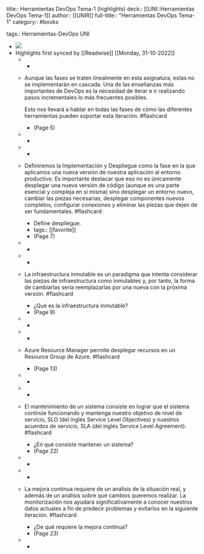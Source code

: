 title:: Herramientas DevOps Tema-1 (highlights)
deck:: [[UNI::Herramientas DevOps Tema-1]]
author:: [[UNIR]]
full-title:: "Herramientas DevOps Tema-1"
category:: #books

tags:: Herramientas-DevOps UNI

- ![](https://readwise-assets.s3.amazonaws.com/media/uploaded_book_covers/profile_22942/05b1a9f4-8c51-47c3-928f-a0ddf346d4a0.jpg)
- Highlights first synced by [[Readwise]] [[Monday, 31-10-2022]]
	- -
	- Aunque las fases se traten linealmente en esta asignatura, estas no se implementarán en cascada. Una de las enseñanzas más importantes de DevOps es la necesidad de iterar e ir realizando pasos incrementales lo más frecuentes posibles.
	  
	  Esto nos llevará a hablar en todas las fases de cómo las diferentes herramientas pueden soportar esta iteración. #flashcard
		- (Page 5)
	- -
	- -
	- Definiremos la Implementación y Despliegue como la fase en la que aplicamos una nueva versión de nuestra aplicación al entorno productivo. Es importante destacar que eso no es únicamente desplegar una nueva versión de código (aunque es una parte esencial y compleja en sí misma) sino desplegar un entorno nuevo, cambiar las piezas necesarias, desplegar componentes nuevos completos, configurar conexiones y eliminar las piezas que dejen de ser fundamentales. #flashcard
		- Define despliegue.
		- tags:: [[favorite]]
		- (Page 7)
	- -
	- -
	- La infraestructura inmutable es un paradigma que intenta considerar las piezas de infraestructura  como  inmutables  y,  por  tanto,  la  forma  de  cambiarlas  sería reemplazarlas por una nueva con la próxima versión. #flashcard
		- ¿Qué es la infraestructura inmutable?
		- (Page 9)
	- -
	- -
	- Azure  Resource  Manager  permite  desplegar  recursos  en  un  Resource  Group  de Azure. #flashcard
		- (Page 13)
	- -
	- -
	- El  mantenimiento  de  un  sistema  consiste  en  lograr  que  el  sistema  continúe funcionando y mantenga nuestro objetivo de nivel de servicio, SLO (del inglés Service Level  Objectives)  y  nuestros  acuerdos  de  servicio,  SLA  (del  inglés  Service  Level Agreement). #flashcard
		- ¿En qué consiste mantener un sistema?
		- (Page 22)
	- -
	- -
	- La  mejora  continua  requiere  de  un  análisis  de  la  situación  real,  y  además  de  un análisis  sobre  qué  cambios  queremos  realizar.  La  monitorización  nos  ayudará significativamente a conocer nuestros datos actuales a fin de predecir problemas y evitarlos en la siguiente iteración. #flashcard
		- ¿De qué requiere la mejora continua?
		- (Page 23)
	- -